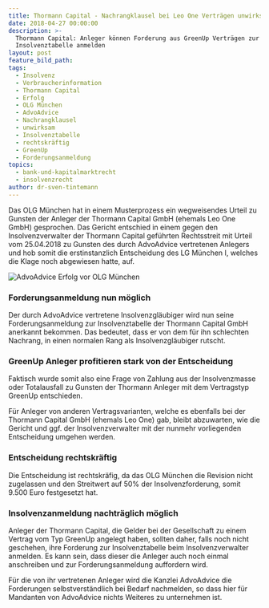 ```yaml
---
title: Thormann Capital - Nachrangklausel bei Leo One Verträgen unwirksam
date: 2018-04-27 00:00:00
description: >-
  Thormann Capital: Anleger können Forderung aus GreenUp Verträgen zur
  Insolvenztabelle anmelden
layout: post
feature_bild_path:
tags:
  - Insolvenz
  - Verbraucherinformation
  - Thormann Capital
  - Erfolg
  - OLG München
  - AdvoAdvice
  - Nachrangklausel
  - unwirksam
  - Insolvenztabelle
  - rechtskräftig
  - GreenUp
  - Forderungsanmeldung
topics:
  - bank-und-kapitalmarktrecht
  - insolvenzrecht
author: dr-sven-tintemann
---
```


Das OLG M&uuml;nchen hat in einem Musterprozess ein wegweisendes Urteil zu Gunsten der Anleger der Thormann Capital GmbH (ehemals Leo One GmbH) gesprochen. Das Gericht entschied in einem gegen den Insolvenzverwalter der Thormann Capital gef&uuml;hrten Rechtsstreit mit Urteil vom 25.04.2018 zu Gunsten des durch AdvoAdvice vertretenen Anlegers und hob somit die erstinstanzlich Entscheidung des LG M&uuml;nchen I, welches die Klage noch abgewiesen hatte, auf.

![AdvoAdvice Erfolg vor OLG München](/uploads/advoadvice-01-76-von-80.jpg)

### Forderungsanmeldung nun m&ouml;glich

Der durch AdvoAdvice vertretene Insolvenzgl&auml;ubiger wird nun seine Forderungsanmeldung zur Insolvenztabelle der Thormann Capital GmbH anerkannt bekommen. Das bedeutet, dass er von dem f&uuml;r ihn schlechten Nachrang, in einen normalen Rang als Insolvenzgl&auml;ubiger rutscht.

### GreenUp Anleger profitieren stark von der Entscheidung

Faktisch wurde somit also eine Frage von Zahlung aus der Insolvenzmasse oder Totalausfall zu Gunsten der Thormann Anleger mit dem Vertragstyp GreenUp entschieden.

F&uuml;r Anleger von anderen Vertragsvarianten, welche es ebenfalls bei der Thormann Capital GmbH (ehemals Leo One) gab, bleibt abzuwarten, wie die Gericht und ggf. der Insolvenzverwalter mit der nunmehr vorliegenden Entscheidung umgehen werden.

### Entscheidung rechtskr&auml;ftig

Die Entscheidung ist rechtskr&auml;fig, da das OLG M&uuml;nchen die Revision nicht zugelassen und den Streitwert auf 50% der Insolvenzforderung, somit 9.500 Euro festgesetzt hat.

### Insolvenzanmeldung nachtr&auml;glich m&ouml;glich

Anleger der Thormann Capital, die Gelder bei der Gesellschaft zu einem Vertrag vom Typ GreenUp angelegt haben, sollten daher, falls noch nicht geschehen, ihre Forderung zur Insolvenztabelle beim Insolvenzverwalter anmelden. Es kann sein, dass dieser die Anleger auch noch einmal anschreiben und zur Forderungsanmeldung auffordern wird.

F&uuml;r die von ihr vertretenen Anleger wird die Kanzlei AdvoAdvice die Forderungen selbstverst&auml;ndlich bei Bedarf nachmelden, so dass hier f&uuml;r Mandanten von AdvoAdvice nichts Weiteres zu unternehmen ist.

&nbsp;